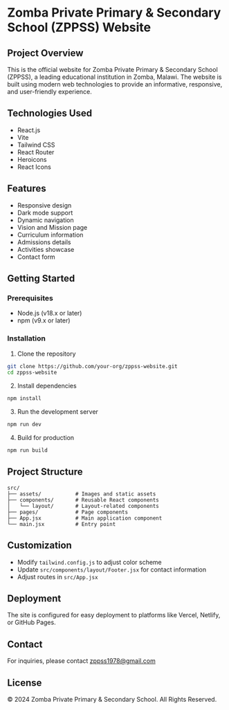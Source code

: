 # Zomba Private Primary & Secondary School (ZPPSS) Website

## Project Overview

This is the official website for Zomba Private Primary & Secondary School (ZPPSS), a leading educational institution in Zomba, Malawi. The website is built using modern web technologies to provide an informative, responsive, and user-friendly experience.

## Technologies Used

- React.js
- Vite
- Tailwind CSS
- React Router
- Heroicons
- React Icons

## Features

- Responsive design
- Dark mode support
- Dynamic navigation
- Vision and Mission page
- Curriculum information
- Admissions details
- Activities showcase
- Contact form

## Getting Started

### Prerequisites

- Node.js (v18.x or later)
- npm (v9.x or later)

### Installation

1. Clone the repository
```bash
git clone https://github.com/your-org/zppss-website.git
cd zppss-website
```

2. Install dependencies
```bash
npm install
```

3. Run the development server
```bash
npm run dev
```

4. Build for production
```bash
npm run build
```

## Project Structure

```
src/
├── assets/           # Images and static assets
├── components/       # Reusable React components
│   └── layout/       # Layout-related components
├── pages/            # Page components
├── App.jsx           # Main application component
└── main.jsx          # Entry point
```

## Customization

- Modify `tailwind.config.js` to adjust color scheme
- Update `src/components/layout/Footer.jsx` for contact information
- Adjust routes in `src/App.jsx`

## Deployment

The site is configured for easy deployment to platforms like Vercel, Netlify, or GitHub Pages.

## Contact

For inquiries, please contact zppss1978@gmail.com

## License

© 2024 Zomba Private Primary & Secondary School. All Rights Reserved.
